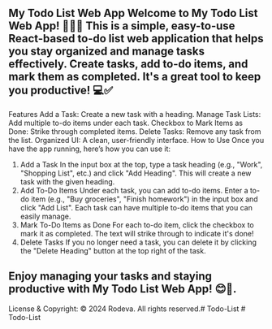 My Todo List Web App
Welcome to My Todo List Web App! 🎉👉🏻
This is a simple, easy-to-use React-based to-do list web application that helps you stay organized and manage tasks effectively. Create tasks, add to-do items, and mark them as completed. It's a great tool to keep you productive! 💻✅
---

Features
Add a Task: Create a new task with a heading.
Manage Task Lists: Add multiple to-do items under each task.
Checkbox to Mark Items as Done: Strike through completed items.
Delete Tasks: Remove any task from the list.
Organized UI: A clean, user-friendly interface.
How to Use
Once you have the app running, here’s how you can use it:

1. Add a Task
In the input box at the top, type a task heading (e.g., "Work", "Shopping List", etc.) and click "Add Heading".
This will create a new task with the given heading.
2. Add To-Do Items
Under each task, you can add to-do items.
Enter a to-do item (e.g., "Buy groceries", "Finish homework") in the input box and click "Add List".
Each task can have multiple to-do items that you can easily manage.
3. Mark To-Do Items as Done
For each to-do item, click the checkbox to mark it as completed. The text will strike through to indicate it's done!
4. Delete Tasks
If you no longer need a task, you can delete it by clicking the "Delete Heading" button at the top right of the task.

Enjoy managing your tasks and staying productive with My Todo List Web App! 😊🙌.
---
License & Copyright:
© 2024 Rodeva. All rights reserved.#   T o d o - L i s t  
 #   T o d o - L i s t  
 